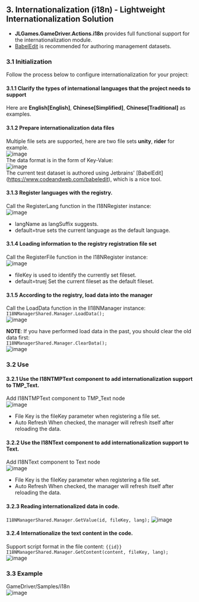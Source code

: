 ## 3. Internationalization (i18n) - Lightweight Internationalization Solution

+ **JLGames.GameDriver.Actions.i18n** provides full functional support for the internationalization module.
+ [BabelEdit](https://www.codeandweb.com/babeledit) is recommended for authoring management datasets.

### 3.1 Initialization
Follow the process below to configure internationalization for your project:  

#### 3.1.1 Clarify the types of international languages ​​that the project needs to support
Here are **English[English]**, **Chinese[Simplified]**, **Chinese[Traditional]** as examples.  

#### 3.1.2 Prepare internationalization data files
Multiple file sets are supported, here are two file sets **unity**, **rider** for example.  
![image](assets/img/i18n_1.png)  
The data format is in the form of Key-Value:  
![image](assets/img/i18n_11.png)  
The current test dataset is authored using Jetbrains' [BabelEdit]  (https://www.codeandweb.com/babeledit), which is a nice tool.  

#### 3.1.3 Register languages ​​with the registry.
Call the RegisterLang function in the I18NRegister instance:  
![image](assets/img/i18n_6.png)  
+ langName as langSuffix suggests.
+ default=true sets the current language as the default language.
  
#### 3.1.4 Loading information to the registry registration file set
Call the RegisterFile function in the I18NRegister instance:  
![image](assets/img/i18n_7.png)  
+ fileKey is used to identify the currently set fileset.
+ default=truej Set the current fileset as the default fileset.

#### 3.1.5 According to the registry, load data into the manager
Call the LoadData function in the II18NManager instance:  
`I18NManagerShared.Manager.LoadData();`  
![image](assets/img/i18n_8.png)  

**NOTE**: If you have performed load data in the past, you should clear the old data first:  
`I18NManagerShared.Manager.ClearData();`  
![image](assets/img/i18n_9.png)  

### 3.2 Use

#### 3.2.1 Use the I18NTMPText component to add internationalization support to TMP_Text.
Add I18NTMPText component to TMP_Text node  
![image](assets/img/i18n_3.png)  
+ File Key is the fileKey parameter when registering a file set.
+ Auto Refresh When checked, the manager will refresh itself after reloading the data.
  
#### 3.2.2 Use the I18NText component to add internationalization support to Text.
Add I18NText component to Text node  
![image](assets/img/i18n_2.png)  
+ File Key is the fileKey parameter when registering a file set.
+ Auto Refresh When checked, the manager will refresh itself after reloading the data.

#### 3.2.3 Reading internationalized data in code.
`I18NManagerShared.Manager.GetValue(id, fileKey, lang);`
![image](assets/img/i18n_10.png)  

#### 3.2.4 Internationalize the text content in the code.
Support script format in the file content: `{{id}}`   
`I18NManagerShared.Manager.GetContent(content, fileKey, lang);`  
![image](assets/img/i18n_12.png)  

### 3.3 Example
GameDriver/Samples/i18n  
![image](assets/img/i18n_4.png)  